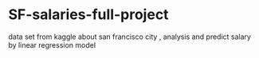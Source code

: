 # SF-salaries-full-project
data set from kaggle about san francisco city , analysis and predict salary by linear regression model
